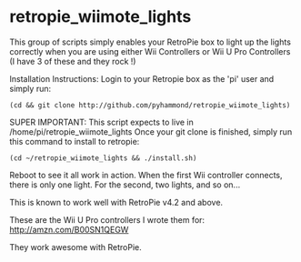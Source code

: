 # retropie_wiimote_lights

This group of scripts simply enables your RetroPie box to light up the lights correctly
when you are using either Wii Controllers or Wii U Pro Controllers (I have 3 of these and
they rock !)

Installation Instructions:  Login to your Retropie box as the 'pi' user and simply run:

	(cd && git clone http://github.com/pyhammond/retropie_wiimote_lights)

SUPER IMPORTANT: This script expects to live in /home/pi/retropie_wiimote_lights
Once your git clone is finished, simply run this command to install to retropie:

	(cd ~/retropie_wiimote_lights && ./install.sh)

Reboot to see it all work in action.  When the first Wii controller connects,
there is only one light.  For the second, two lights, and so on...

This is known to work well with RetroPie v4.2 and above.

These are the Wii U Pro controllers I wrote them for:
http://amzn.com/B00SN1QEGW

They work awesome with RetroPie.
